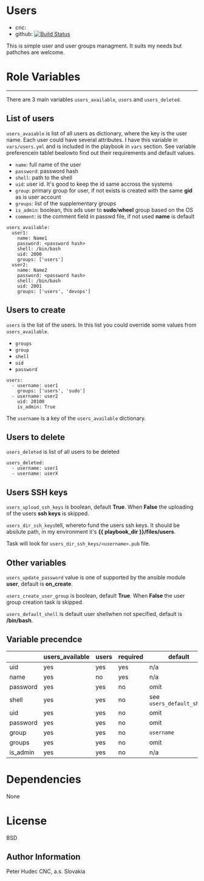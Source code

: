 # Users

- cnc:
- github: [![Build Status](https://travis-ci.org/hudecof/ansible_users.svg?branch=master)](https://travis-ci.org/hudecof/ansible_users)

This is simple user and user groups managment. It suits my needs but pathches are welcome.

# Role Variables
--------------

There are 3 main variables `users_available`, `users` and `users_deleted`.

## List of users

`users_avaiable` is list of all users as dictionary, where the key is the user name. Each user could have several attributes. I have this variable in `vars/users.yml` and is included in the playbook in `vars` section. See variable preferencein tablel beelowto find out their requirements and default values.

- `name`: full name of the user
- `password`: password hash
- `shell`: path to the shell
- `uid`: user id. It's good to keep the id same accross the systems
- `group`: primary group for user, if not exists is created with the same **gid** as is user account
- `groups`: list of the supplementary groups
- `is_admin`: boolean, this ads user to **sudo**/**wheel** group based on the OS
- `comment`: is the comment field in passwd file, if not used **name** is default

```
users_available:
  user1:
    name: Name1
    password: <password hash>
    shell: /bin/bash
    uid: 2000
    groups: ['users']
  user2:
    name: Name2
    password: <password hash>
    shell: /bin/bash
    uid: 2001
    groups: ['users', 'devops']
```

## Users to create

`users` is the list of the users. In this list you could override some values from `users_available`.

- `groups`
- `group`
- `shell`
- `uid`
- `password`

```
users:
  - username: user1
    groups: ['users', 'sudo']
  - username: user2
    uid: 20100
    is_admin: True
```

The `username` is a key of the `users_available` dictionary.

## Users to delete

`users_deleted` is list of all users to be deleted

    users_deleted:
      - username: user1
      - username: userX

## Users SSH keys

`users_upload_ssh_keys` is boolean, default **True**. When **False** the uploading of the users **ssh keys** is skipped.

`users_dir_ssh_keys`tell, whereto fund the users ssh keys. It should be absilute path, in my environment it's **{{ playbook_dir }}/files/users**.

Task will look for `users_dir_ssh_keys/<username>.pub` file.

## Other variables
`users_update_password` value is one of supported by the ansible module **user**, default is **on_create**.

`users_create_user_group` is boolean, default **True**. When **False** the user group creation task is skipped.

`users_default_shell` is default user shellwhen not specified, default is **/bin/bash**.

## Variable precendce

|   |  users_available | users | required  | default  |
|---|---|---|---|---|
| uid | yes | yes | yes | n/a |
| name | yes  | no | yes | n/a |
| password | yes | yes | no  | omit |
| shell | yes | yes | no  | see `users_default_shell` |
| uid | yes | yes | no  | omit |
| password | yes | yes | no  | omit |
| group | yes | yes | no | `username` |
| groups | yes | yes | no | omit |
| is_admin | yes | yes | no | n/a |


# Dependencies

None

# License

BSD

Author Information
------------------

Peter Hudec
CNC, a.s.
Slovakia
